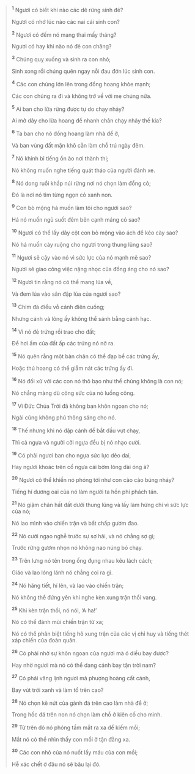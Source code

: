 > <sup><b>1</b></sup> Ngươi có biết khi nào các dê rừng sinh đẻ?
>
> Ngươi có nhớ lúc nào các nai cái sinh con?
>
> <sup><b>2</b></sup> Ngươi có đếm nó mang thai mấy tháng?
>
> Ngươi có hay khi nào nó đẻ con chăng?
>
> <sup><b>3</b></sup> Chúng quỵ xuống và sinh ra con nhỏ;
>
> Sinh xong rồi chúng quên ngay nỗi đau đớn lúc sinh con.
>
> <sup><b>4</b></sup> Các con chúng lớn lên trong đồng hoang khỏe mạnh;
>
> Các con chúng ra đi và không trở về với mẹ chúng nữa.
>
> <sup><b>5</b></sup> Ai ban cho lừa rừng được tự do chạy nhảy?
>
> Ai mở dây cho lừa hoang để nhanh chân chạy nhảy thế kia?
>
> <sup><b>6</b></sup> Ta ban cho nó đồng hoang làm nhà để ở,
>
> Và ban vùng đất mặn khô cằn làm chỗ trú ngày đêm.
>
> <sup><b>7</b></sup> Nó khinh bỉ tiếng ồn ào nơi thành thị;
>
> Nó không muốn nghe tiếng quát tháo của người đánh xe.
>
> <sup><b>8</b></sup> Nó dong ruổi khắp núi rừng nơi nó chọn làm đồng cỏ;
>
> Ðó là nơi nó tìm từng ngọn cỏ xanh non.
>
> <sup><b>9</b></sup> Con bò mộng há muốn làm tôi cho ngươi sao?
>
> Há nó muốn ngủ suốt đêm bên cạnh máng cỏ sao?
>
> <sup><b>10</b></sup> Ngươi có thể lấy dây cột con bò mộng vào ách để kéo cày sao?
>
> Nó há muốn cày ruộng cho ngươi trong thung lũng sao?
>
> <sup><b>11</b></sup> Ngươi sẽ cậy vào nó vì sức lực của nó mạnh mẽ sao?
>
> Ngươi sẽ giao công việc nặng nhọc của đồng áng cho nó sao?
>
> <sup><b>12</b></sup> Ngươi tin rằng nó có thể mang lúa về,
>
> Và đem lúa vào sân đập lúa của ngươi sao?
>
> <sup><b>13</b></sup> Chim đà điểu vỗ cánh điên cuồng;
>
> Nhưng cánh và lông ấy không thể sánh bằng cánh hạc.
>
> <sup><b>14</b></sup> Vì nó đẻ trứng rồi trao cho đất;
>
> Ðể hơi ấm của đất ấp các trứng nó nở ra.
>
> <sup><b>15</b></sup> Nó quên rằng một bàn chân có thể đạp bể các trứng ấy,
>
> Hoặc thú hoang có thể giẫm nát các trứng ấy đi.
>
> <sup><b>16</b></sup> Nó đối xử với các con nó thô bạo như thể chúng không là con nó;
>
> Nó chẳng màng dù công sức của nó luống công.
>
> <sup><b>17</b></sup> Vì Ðức Chúa Trời đã không ban khôn ngoan cho nó;
>
> Ngài cũng không phú thông sáng cho nó.
>
> <sup><b>18</b></sup> Thế nhưng khi nó đập cánh để bắt đầu vụt chạy,
>
> Thì cả ngựa và người cỡi ngựa đều bị nó nhạo cười.
>
> <sup><b>19</b></sup> Có phải ngươi ban cho ngựa sức lực dẻo dai,
>
> Hay ngươi khoác trên cổ ngựa cái bờm lông dài óng ả?
>
> <sup><b>20</b></sup> Ngươi có thể khiến nó phóng tới như con cào cào búng nhảy?
>
> Tiếng hí dương oai của nó làm người ta hồn phi phách tán.
>
> <sup><b>21</b></sup> Nó giậm chân hất đất dưới thung lũng và lấy làm hứng chí vì sức lực của nó;
>
> Nó lao mình vào chiến trận và bất chấp gươm đao.
>
> <sup><b>22</b></sup> Nó cười ngạo nghễ trước sự sợ hãi, và nó chẳng sợ gì;
>
> Trước rừng gươm nhọn nó không nao núng bỏ chạy.
>
> <sup><b>23</b></sup> Trên lưng nó tên trong ống đụng nhau kêu lách cách;
>
> Giáo và lao lóng lánh nó chẳng coi ra gì.
>
> <sup><b>24</b></sup> Nó hăng tiết, hí lên, và lao vào chiến trận;
>
> Nó không thể đứng yên khi nghe kèn xung trận thổi vang.
>
> <sup><b>25</b></sup> Khi kèn trận thổi, nó nói, ‘A ha!’
>
> Nó có thể đánh mùi chiến trận từ xa;
>
> Nó có thể phân biệt tiếng hô xung trận của các vị chỉ huy và tiếng thét xáp chiến của đoàn quân.
>
> <sup><b>26</b></sup> Có phải nhờ sự khôn ngoan của ngươi mà ó diều bay được?
>
> Hay nhờ ngươi mà nó có thể dang cánh bay tận trời nam?
>
> <sup><b>27</b></sup> Có phải vâng lịnh ngươi mà phượng hoàng cất cánh,
>
> Bay vút trời xanh và làm tổ trên cao?
>
> <sup><b>28</b></sup> Nó chọn kẽ nứt của gành đá trên cao làm nhà để ở;
>
> Trong hốc đá trên non nó chọn làm chỗ ở kiên cố cho mình.
>
> <sup><b>29</b></sup> Từ trên đó nó phóng tầm mắt ra xa để kiếm mồi;
>
> Mắt nó có thể nhìn thấy con mồi ở tận đằng xa.
>
> <sup><b>30</b></sup> Các con nhỏ của nó nuốt lấy máu của con mồi;
>
> Hễ xác chết ở đâu nó sẽ bâu lại đó.
